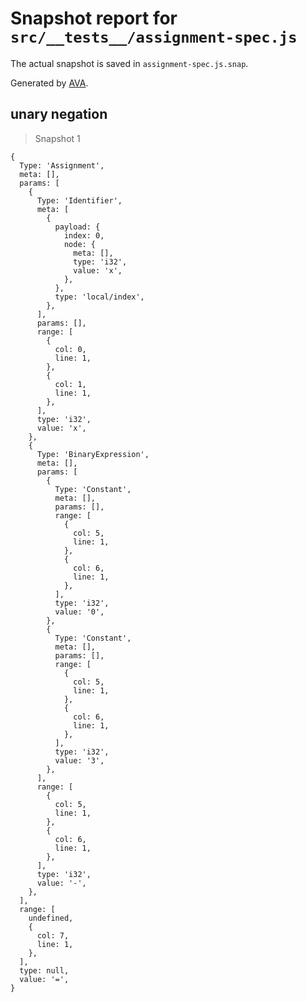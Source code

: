 # Snapshot report for `src/__tests__/assignment-spec.js`

The actual snapshot is saved in `assignment-spec.js.snap`.

Generated by [AVA](https://ava.li).

## unary negation

> Snapshot 1

    {
      Type: 'Assignment',
      meta: [],
      params: [
        {
          Type: 'Identifier',
          meta: [
            {
              payload: {
                index: 0,
                node: {
                  meta: [],
                  type: 'i32',
                  value: 'x',
                },
              },
              type: 'local/index',
            },
          ],
          params: [],
          range: [
            {
              col: 0,
              line: 1,
            },
            {
              col: 1,
              line: 1,
            },
          ],
          type: 'i32',
          value: 'x',
        },
        {
          Type: 'BinaryExpression',
          meta: [],
          params: [
            {
              Type: 'Constant',
              meta: [],
              params: [],
              range: [
                {
                  col: 5,
                  line: 1,
                },
                {
                  col: 6,
                  line: 1,
                },
              ],
              type: 'i32',
              value: '0',
            },
            {
              Type: 'Constant',
              meta: [],
              params: [],
              range: [
                {
                  col: 5,
                  line: 1,
                },
                {
                  col: 6,
                  line: 1,
                },
              ],
              type: 'i32',
              value: '3',
            },
          ],
          range: [
            {
              col: 5,
              line: 1,
            },
            {
              col: 6,
              line: 1,
            },
          ],
          type: 'i32',
          value: '-',
        },
      ],
      range: [
        undefined,
        {
          col: 7,
          line: 1,
        },
      ],
      type: null,
      value: '=',
    }
